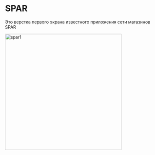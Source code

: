 # SPAR
Это верстка первого экрана известного приложения сети магазинов SPAR

<img width="382" alt="spar1" src="https://github.com/Milo4uk/spar/assets/92388527/252237b6-daac-40b3-84ba-728e33908309">


